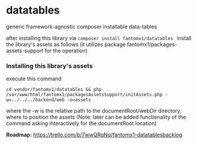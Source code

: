 # datatables
generic framework-agnostic composer installable data-tables

after installing this library via ``` composer install fantomx1/datatables  ```
install the library's assets as follows (it utilizes package fantomx1/packages-assets-support for the operation) 

### Installing this library's assets
execute this command
```
cd vendor/fantomx1/datatables && php /var/www/html/fantomx1/packagesAssetsSupport/initAssets.php -w=../../../backend/web -o=assets
```
where the -w is the relative path to the documentRoot/webDir directory, where to position the assets
(Note: later can be added functionality of the command asking interactively for the documentRoot location)


<b>Roadmap:</b>
https://trello.com/b/7wwQRgNq/fantomx1-datatablesbacklog
